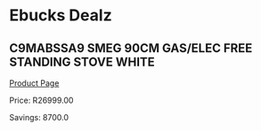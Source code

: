 
# Ebucks Dealz
## C9MABSSA9 SMEG 90CM GAS/ELEC FREE STANDING STOVE WHITE
[Product Page](https://www.ebucks.com/web/shop/productSelected.do?prodId=1173089757&catId=704989856)

Price: R26999.00

Savings: 8700.0


	